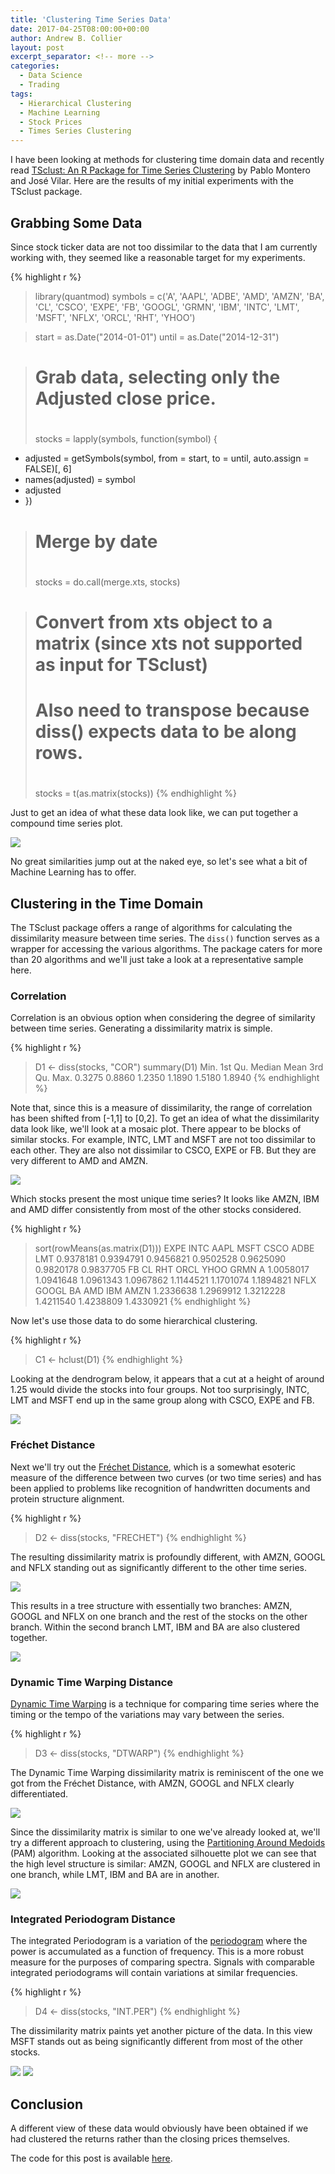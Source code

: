 ```yaml
---
title: 'Clustering Time Series Data'
date: 2017-04-25T08:00:00+00:00
author: Andrew B. Collier
layout: post
excerpt_separator: <!-- more -->
categories:
  - Data Science
  - Trading
tags:
  - Hierarchical Clustering
  - Machine Learning
  - Stock Prices
  - Times Series Clustering
---
```


I have been looking at methods for clustering time domain data and recently read [TSclust: An R Package for Time Series Clustering](http://www.jstatsoft.org/v62/i01/paper) by Pablo Montero and José Vilar. Here are the results of my initial experiments with the TSclust package.

<!-- more -->

## Grabbing Some Data

Since stock ticker data are not too dissimilar to the data that I am currently working with, they seemed like a reasonable target for my experiments.

{% highlight r %}
> library(quantmod)
> symbols = c('A', 'AAPL', 'ADBE', 'AMD', 'AMZN', 'BA', 'CL', 'CSCO', 'EXPE', 'FB',
  'GOOGL', 'GRMN', 'IBM', 'INTC', 'LMT', 'MSFT', 'NFLX', 'ORCL', 'RHT', 'YHOO')

> start = as.Date("2014-01-01")
> until = as.Date("2014-12-31")

> # Grab data, selecting only the Adjusted close price.
> #
> stocks = lapply(symbols, function(symbol) {
+   adjusted = getSymbols(symbol, from = start, to = until, auto.assign = FALSE)[, 6]
+   names(adjusted) = symbol
+   adjusted
+ })

> # Merge by date
> #
> stocks = do.call(merge.xts, stocks)

> # Convert from xts object to a matrix (since xts not supported as input for TSclust)
> # Also need to transpose because diss() expects data to be along rows.
> #
> stocks = t(as.matrix(stocks))
{% endhighlight %}

Just to get an idea of what these data look like, we can put together a compound time series plot.

<img src="{{ site.baseurl }}/static/img/2015/03/facets-adj-close.png">

No great similarities jump out at the naked eye, so let's see what a bit of Machine Learning has to offer.

## Clustering in the Time Domain

The TSclust package offers a range of algorithms for calculating the dissimilarity measure between time series. The `diss()` function serves as a wrapper for accessing the various algorithms. The package caters for more than 20 algorithms and we'll just take a look at a representative sample here.

### Correlation

Correlation is an obvious option when considering the degree of similarity between time series. Generating a dissimilarity matrix is simple.

{% highlight r %}
> D1 <- diss(stocks, "COR")
> summary(D1)
   Min. 1st Qu.  Median    Mean 3rd Qu.    Max. 
 0.3275  0.8860  1.2350  1.1890  1.5180  1.8940 
{% endhighlight %}

Note that, since this is a measure of dissimilarity, the range of correlation has been shifted from [-1,1] to [0,2]. To get an idea of what the dissimilarity data look like, we'll look at a mosaic plot. There appear to be blocks of similar stocks. For example, INTC, LMT and MSFT are not too dissimilar to each other. They are also not dissimilar to CSCO, EXPE or FB. But they are very different to AMD and AMZN.

<img src="{{ site.baseurl }}/static/img/2015/03/tile-COR.png">

Which stocks present the most unique time series? It looks like AMZN, IBM and AMD differ consistently from most of the other stocks considered.

{% highlight r %}
> sort(rowMeans(as.matrix(D1)))
     EXPE      INTC      AAPL      MSFT      CSCO      ADBE       LMT 
0.9378181 0.9394791 0.9456821 0.9502528 0.9625090 0.9820178 0.9837705 
       FB        CL       RHT      ORCL      YHOO      GRMN         A 
1.0058017 1.0941648 1.0961343 1.0967862 1.1144521 1.1701074 1.1894821 
     NFLX     GOOGL        BA       AMD       IBM      AMZN 
1.2336638 1.2969912 1.3212228 1.4211540 1.4238809 1.4330921 
{% endhighlight %}

Now let's use those data to do some hierarchical clustering.

{% highlight r %}
> C1 <- hclust(D1)
{% endhighlight %}

Looking at the dendrogram below, it appears that a cut at a height of around 1.25 would divide the stocks into four groups. Not too surprisingly, INTC, LMT and MSFT end up in the same group along with CSCO, EXPE and FB.

<img src="{{ site.baseurl }}/static/img/2015/03/tree-COR.png">

### Fréchet Distance

Next we'll try out the [Fréchet Distance](http://en.wikipedia.org/wiki/Fr%C3%A9chet_distance), which is a somewhat esoteric measure of the difference between two curves (or two time series) and has been applied to problems like recognition of handwritten documents and protein structure alignment.

{% highlight r %}
> D2 <- diss(stocks, "FRECHET")
{% endhighlight %}

The resulting dissimilarity matrix is profoundly different, with AMZN, GOOGL and NFLX standing out as significantly different to the other time series.

<img src="{{ site.baseurl }}/static/img/2015/03/tile-FRECHET.png">

This results in a tree structure with essentially two branches: AMZN, GOOGL and NFLX on one branch and the rest of the stocks on the other branch. Within the second branch LMT, IBM and BA are also clustered together.

<img src="{{ site.baseurl }}/static/img/2015/03/tree-FRECHET.png">

### Dynamic Time Warping Distance

[Dynamic Time Warping](http://en.wikipedia.org/wiki/Dynamic_time_warping) is a technique for comparing time series where the timing or the tempo of the variations may vary between the series.

{% highlight r %}
> D3 <- diss(stocks, "DTWARP")
{% endhighlight %}

The Dynamic Time Warping dissimilarity matrix is reminiscent of the one we got from the Fréchet Distance, with AMZN, GOOGL and NFLX clearly differentiated.

<img src="{{ site.baseurl }}/static/img/2015/03/tile-DTWARP.png">

Since the dissimilarity matrix is similar to one we've already looked at, we'll try a different approach to clustering, using the [Partitioning Around Medoids](http://en.wikipedia.org/wiki/K-medoids) (PAM) algorithm. Looking at the associated silhouette plot we can see that the high level structure is similar: AMZN, GOOGL and NFLX are clustered in one branch, while LMT, IBM and BA are in another.

<img src="{{ site.baseurl }}/static/img/2015/03/tree-DTWARP.png">

### Integrated Periodogram Distance

The integrated Periodogram is a variation of the [periodogram](http://en.wikipedia.org/wiki/Periodogram) where the power is accumulated as a function of frequency. This is a more robust measure for the purposes of comparing spectra. Signals with comparable integrated periodograms will contain variations at similar frequencies.

{% highlight r %}
> D4 <- diss(stocks, "INT.PER")
{% endhighlight %}

The dissimilarity matrix paints yet another picture of the data. In this view MSFT stands out as being significantly different from most of the other stocks.

<img src="{{ site.baseurl }}/static/img/2015/03/tile-INT.PER.png">

<img src="{{ site.baseurl }}/static/img/2015/03/tree-INT.PER.png">

## Conclusion

A different view of these data would obviously have been obtained if we had clustered the returns rather than the closing prices themselves.

The code for this post is available [here](https://gist.github.com/DataWookie/3af150ef28a9f14fe3758d816810ae9f).